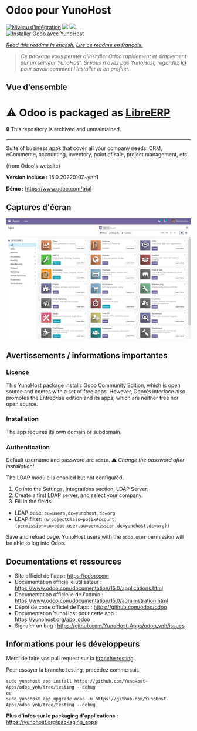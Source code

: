 # Odoo pour YunoHost

[![Niveau d'intégration](https://dash.yunohost.org/integration/odoo.svg)](https://dash.yunohost.org/appci/app/odoo) ![](https://ci-apps.yunohost.org/ci/badges/odoo.status.svg) ![](https://ci-apps.yunohost.org/ci/badges/odoo.maintain.svg)  
[![Installer Odoo avec YunoHost](https://install-app.yunohost.org/install-with-yunohost.svg)](https://install-app.yunohost.org/?app=odoo)

*[Read this readme in english.](./README.md)*
*[Lire ce readme en français.](./README_fr.md)*

> *Ce package vous permet d'installer Odoo rapidement et simplement sur un serveur YunoHost.
Si vous n'avez pas YunoHost, regardez [ici](https://yunohost.org/#/install) pour savoir comment l'installer et en profiter.*

## Vue d'ensemble

# :warning: Odoo is packaged as [LibreERP](https://github.com/YunoHost-Apps/libreerp_ynh)

:lock: This repository is archived and unmaintained.

---

Suite of business apps that cover all your company needs: CRM, eCommerce, accounting, inventory, point of sale, project management, etc.

(from Odoo's website)


**Version incluse :** 15.0.20220107~ynh1

**Démo :** https://www.odoo.com/trial

## Captures d'écran

![](./doc/screenshots/odoo.jpg)

## Avertissements / informations importantes

### Licence

This YunoHost package installs Odoo Community Edition, which is open source and comes with a set of free apps.
However, Odoo's interface also promotes the Entreprise edition and its apps, which are neither free nor open source.

### Installation

The app requires its own domain or subdomain.

### Authentication

Default username and password are `admin`. :warning: *Change the password after installation!*

The LDAP module is enabled but not configured.

1. Go into the Settings, Integrations section, LDAP Server.
2. Create a first LDAP server, and select your company.
3. Fill in the fields:
- LDAP base: `ou=users,dc=yunohost,dc=org`
- LDAP filter: `(&(objectClass=posixAccount)(permission=cn=odoo.user,ou=permission,dc=yunohost,dc=org))`

Save and reload page. YunoHost users with the `odoo.user` permission will be able to log into Odoo.

## Documentations et ressources

* Site officiel de l'app : https://odoo.com
* Documentation officielle utilisateur : https://www.odoo.com/documentation/15.0/applications.html
* Documentation officielle de l'admin : https://www.odoo.com/documentation/15.0/administration.html
* Dépôt de code officiel de l'app : https://github.com/odoo/odoo
* Documentation YunoHost pour cette app : https://yunohost.org/app_odoo
* Signaler un bug : https://github.com/YunoHost-Apps/odoo_ynh/issues

## Informations pour les développeurs

Merci de faire vos pull request sur la [branche testing](https://github.com/YunoHost-Apps/odoo_ynh/tree/testing).

Pour essayer la branche testing, procédez comme suit.
```
sudo yunohost app install https://github.com/YunoHost-Apps/odoo_ynh/tree/testing --debug
ou
sudo yunohost app upgrade odoo -u https://github.com/YunoHost-Apps/odoo_ynh/tree/testing --debug
```

**Plus d'infos sur le packaging d'applications :** https://yunohost.org/packaging_apps